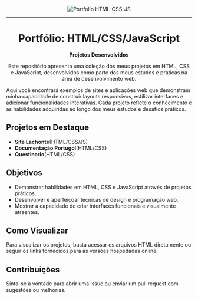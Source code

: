 <p align="center">
  <img src="https://img.shields.io/badge/Portfolio-HTML--CSS--JS-brightgreen" alt="Portfolio HTML-CSS-JS">
</p>
<hr>

<h1 align="center">Portfólio: HTML/CSS/JavaScript</h1>

<p align="center">
  <strong>Projetos Desenvolvidos</strong>
</p>

<p align="center">
  Este repositório apresenta uma coleção dos meus projetos em HTML, CSS e JavaScript, desenvolvidos como parte dos meus estudos e práticas na área de desenvolvimento web.
</p>

<p>
  Aqui você encontrará exemplos de sites e aplicações web que demonstram minha capacidade de construir layouts responsivos, estilizar interfaces e adicionar funcionalidades interativas. Cada projeto reflete o conhecimento e as habilidades adquiridas ao longo dos meus estudos e desafios práticos.
</p>

<h2>Projetos em Destaque</h2>
<ul>
  <li><strong>Site Lachonte</strong>(HTML/CSS/JS)</li>
  <li><strong>Documentação Portugol</strong>(HTML/CSS)</li>
  <li><strong>Questinario</strong>(HTML/CSS)</li>
</ul>

<h2>Objetivos</h2>
<ul>
  <li>Demonstrar habilidades em HTML, CSS e JavaScript através de projetos práticos.</li>
  <li>Desenvolver e aperfeiçoar técnicas de design e programação web.</li>
  <li>Mostrar a capacidade de criar interfaces funcionais e visualmente atraentes.</li>
</ul>

<h2>Como Visualizar</h2>
<p>
  Para visualizar os projetos, basta acessar os arquivos HTML diretamente ou seguir os links fornecidos para as versões hospedadas online.
</p>

<h2>Contribuições</h2>
<p>
  Sinta-se à vontade para abrir uma issue ou enviar um pull request com sugestões ou melhorias.
</p>
